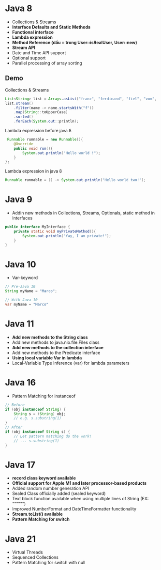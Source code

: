 # **Java 8**

- Collections & Streams
- **Interface Defaults and Static Methods**
- **Functional interface**
- **Lambda expression**
- **Method Reference (dấu :: trong User::isRealUser, User::new)**
- **Stream API**
- Date and Time API support
- Optional support
- Parallel processing of array sorting

## Demo
Collections & Streams
```java
List<String> list = Arrays.asList("franz", "ferdinand", "fiel", "vom", "pferd");
list.stream()
    .filter(name -> name.startsWith("f"))
    .map(String::toUpperCase)
    .sorted()
    .forEach(System.out::println);
```
Lambda expression before java 8
```java
 Runnable runnable = new Runnable(){
    @Override
    public void run(){
        System.out.println("Hello world !");
    }
};
```
Lambda expression in java 8
```java
Runnable runnable = () -> System.out.println("Hello world two!");
```

# **Java 9**
- Addin new methods in Collections, Streams, Optionals, static method in Interfaces
```java
public interface MyInterface {
    private static void myPrivateMethod(){
        System.out.println("Yay, I am private!");
    }
}
```

# **Java 10**
- Var-keyword
```java
// Pre-Java 10
String myName = "Marco";

// With Java 10
var myName = "Marco"
```

# **Java 11**

- **Add new methods to the String class**
- Add new methods to java.nio.file.Files class
- **Add new methods to the collection interface**
- Add new methods to the Predicate interface
- **Using local variable Var in lambda**
- Local-Variable Type Inference (var) for lambda parameters

# **Java 16**
- Pattern Matching for instanceof
```java
// Before
if (obj instanceof String) {
    String s = (String) obj;
    // e.g. s.substring(1)
}
// After
if (obj instanceof String s) {
    // Let pattern matching do the work!
    // ... s.substring(1)
}
```

# **Java 17**

- **record class keyword available**
- **Official support for Apple M1 and later processor-based products**
- Added random number generation API
- Sealed Class officially added (sealed keyword)
- Text block function available when using multiple lines of String (EX: """""")
- Improved NumberFormat and DateTimeFormatter functionality
- **Stream.toList() available**
- **Pattern Matching for switch**

# **Java 21**

- Virtual Threads
- Sequenced Collections
- Pattern Matching for switch with null